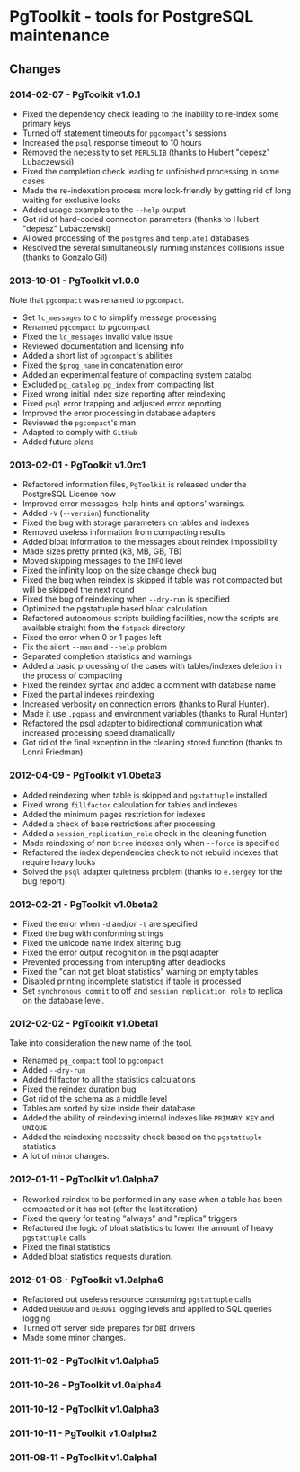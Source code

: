 # PgToolkit - tools for PostgreSQL maintenance

## Changes

### 2014-02-07 - PgToolkit v1.0.1

- Fixed the dependency check leading to the inability to re-index some
  primary keys
- Turned off statement timeouts for `pgcompact`'s sessions
- Increased the `psql` response timeout to 10 hours
- Removed the necessity to set `PERL5LIB` (thanks to Hubert "depesz"
  Lubaczewski)
- Fixed the completion check leading to unfinished processing in some
  cases
- Made the re-indexation process more lock-friendly by getting rid of
  long waiting for exclusive locks
- Added usage examples to the `--help` output
- Got rid of hard-coded connection parameters (thanks to Hubert
  "depesz" Lubaczewski)
- Allowed processing of the `postgres` and `template1` databases
- Resolved the several simultaneously running instances collisions
  issue (thanks to Gonzalo Gil)

### 2013-10-01 - PgToolkit v1.0.0

Note that `pgcompact` was renamed to `pgcompact`.

- Set `lc_messages` to `C` to simplify message processing
- Renamed `pgcompact` to pgcompact
- Fixed the `lc_messages` invalid value issue
- Reviewed documentation and licensing info
- Added a short list of `pgcompact`'s abilities
- Fixed the `$prog_name` in concatenation error
- Added an experimental feature of compacting system catalog
- Excluded `pg_catalog.pg_index` from compacting list
- Fixed wrong initial index size reporting after reindexing
- Fixed `psql` error trapping and adjusted error reporting
- Improved the error processing in database adapters
- Reviewed the `pgcompact`'s man
- Adapted to comply with `GitHub`
- Added future plans

### 2013-02-01 - PgToolkit v1.0rc1

- Refactored information files, `PgToolkit` is released under the
  PostgreSQL License now
- Improved error messages, help hints and options' warnings.
- Added `-V` (`--version`) functionality
- Fixed the bug with storage parameters on tables and indexes
- Removed useless information from compacting results
- Added bloat information to the messages about reindex impossibility
- Made sizes pretty printed (kB, MB, GB, TB)
- Moved skipping messages to the `INFO` level
- Fixed the infinity loop on the size change check bug
- Fixed the bug when reindex is skipped if table was not compacted but
  will be skipped the next round
- Fixed the bug of reindexing when `--dry-run` is specified
- Optimized the pgstattuple based bloat calculation
- Refactored autonomous scripts building facilities, now the scripts
  are available straight from the `fatpack` directory
- Fixed the error when 0 or 1 pages left
- Fix the silent `--man` and `--help` problem
- Separated completion statistics and warnings
- Added a basic processing of the cases with tables/indexes deletion
  in the process of compacting
- Fixed the reindex syntax and added a comment with database name
- Fixed the partial indexes reindexing
- Increased verbosity on connection errors (thanks to Rural Hunter).
- Made it use `.pgpass` and environment variables (thanks to Rural
  Hunter)
- Refactored the psql adapter to bidirectional communication what
  increased processing speed dramatically
- Got rid of the final exception in the cleaning stored function
  (thanks to Lonni Friedman).

### 2012-04-09 - PgToolkit v1.0beta3

- Added reindexing when table is skipped and `pgstattuple` installed
- Fixed wrong `fillfactor` calculation for tables and indexes
- Added the minimum pages restriction for indexes
- Added a check of base restrictions after processing
- Added a `session_replication_role` check in the cleaning function
- Made reindexing of non `btree` indexes only when `--force` is
  specified
- Refactored the index dependencies check to not rebuild indexes that
  require heavy locks
- Solved the `psql` adapter quietness problem (thanks to `e.sergey`
  for the bug report).

### 2012-02-21 - PgToolkit v1.0beta2

- Fixed the error when `-d` and/or `-t` are specified
- Fixed the bug with conforming strings
- Fixed the unicode name index altering bug
- Fixed the error output recognition in the psql adapter
- Prevented processing from interupting after deadlocks
- Fixed the "can not get bloat statistics" warning on empty tables
- Disabled printing incomplete statistics if table is processed
- Set `synchronous_commit` to off and `session_replication_role` to
  replica on the database level.

### 2012-02-02 - PgToolkit v1.0beta1

Take into consideration the new name of the tool.

- Renamed `pg_compact` tool to `pgcompact`
- Added `--dry-run`
- Added fillfactor to all the statistics calculations
- Fixed the reindex duration bug
- Got rid of the schema as a middle level
- Tables are sorted by size inside their database
- Added the ability of reindexing internal indexes like `PRIMARY KEY`
  and `UNIQUE`
- Added the reindexing necessity check based on the `pgstattuple`
  statistics
- A lot of minor changes.

### 2012-01-11 - PgToolkit v1.0alpha7

- Reworked reindex to be performed in any case when a table has been
  compacted or it has not (after the last iteration)
- Fixed the query for testing "always" and "replica" triggers
- Refactored the logic of bloat statistics to lower the amount of
  heavy `pgstattuple` calls
- Fixed the final statistics
- Added bloat statistics requests duration.

### 2012-01-06 - PgToolkit v1.0alpha6

- Refactored out useless resource consuming `pgstattuple` calls
- Added `DEBUG0` and `DEBUG1` logging levels and applied to SQL
  queries logging
- Turned off server side prepares for `DBI` drivers
- Made some minor changes.

### 2011-11-02 - PgToolkit v1.0alpha5

### 2011-10-26 - PgToolkit v1.0alpha4

### 2011-10-12 - PgToolkit v1.0alpha3

### 2011-10-11 - PgToolkit v1.0alpha2

### 2011-08-11 - PgToolkit v1.0alpha1
